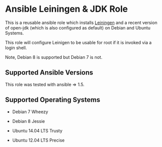 Ansible Leiningen & JDK Role
============================

This is a reusable ansible role which installs [Leiningen][] and a
recent version of open-jdk (which is also configured as default) on
Debian and Ubuntu Systems.

This role will configure Leinigen to be usable for root if it is
invoked via a login shell.

Note, Debian 8 is supported but Debian 7 is not.

Supported Ansible Versions
--------------------------

This role was tested with ansible => 1.5.

Supported Operating Systems
---------------------------

* Debian 7 Wheezy
* Debian 8 Jessie
* Ubuntu 14.04 LTS Trusty
* Ubuntu 12.04 LTS Precise


  [Leiningen]: http://leiningen.org/

